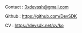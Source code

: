 
Contact  : 0xdevssh@gmail.com

Github   : https://github.com/DevSDK

CV       : https://devsdk.net/cv/ko

